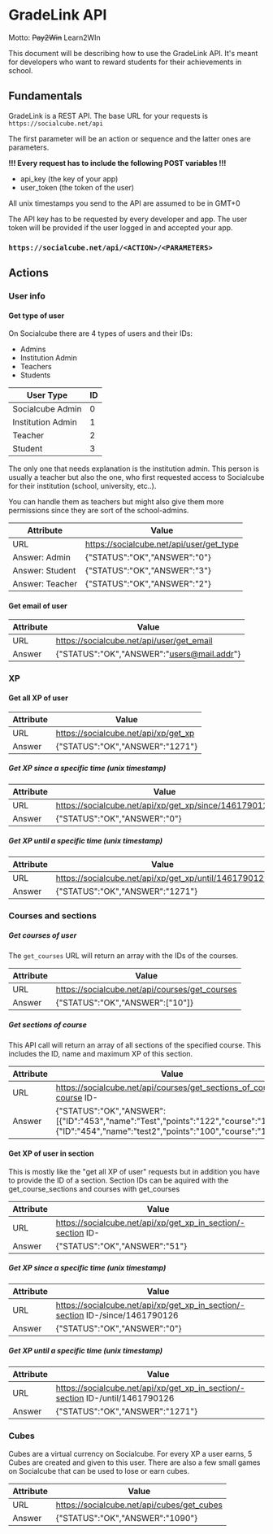 # GradeLink API
Motto: ~~Pay2Win~~ Learn2WIn

This document will be describing how to use the GradeLink API. It's meant for developers who want to reward students for their achievements in school.

## Fundamentals
GradeLink is a REST API. The base URL for your requests is ```https://socialcube.net/api```

The first parameter will be an action or sequence and the latter ones are parameters.

**!!! Every request has to include the following POST variables !!!**
- api_key (the key of your app)
- user_token (the token of the user)

All unix timestamps you send to the API are assumed to be in GMT+0

The API key has to be requested by every developer and app. The user token will be provided if the user logged in and accepted your app.

### ```https://socialcube.net/api/<ACTION>/<PARAMETERS>```

## Actions

### User info
#### Get type of user
On Socialcube there are 4 types of users and their IDs:
- Admins
- Institution Admin
- Teachers
- Students

| User Type | ID |
| -- | -- |
| Socialcube Admin | 0 |
| Institution Admin | 1 |
| Teacher | 2 |
| Student | 3 |

The only one that needs explanation is the institution admin. This person is usually a teacher but also the one, who first requested access to Socialcube for their institution (school, university, etc..).

You can handle them as teachers but might also give them more permissions since they are sort of the school-admins.

| Attribute | Value |
| -- | -- |
| URL | https://socialcube.net/api/user/get_type |
| Answer: Admin | {"STATUS":"OK","ANSWER":"0"} |
| Answer: Student |  {"STATUS":"OK","ANSWER":"3"} |
| Answer: Teacher |  {"STATUS":"OK","ANSWER":"2"} |

#### Get email of user

| Attribute | Value |
| -- | -- |
| URL | https://socialcube.net/api/user/get_email |
| Answer | {"STATUS":"OK","ANSWER":"users@mail.addr"} |


### XP

#### Get all XP of user

| Attribute | Value |
| -- | -- |
| URL | https://socialcube.net/api/xp/get_xp |
| Answer |  {"STATUS":"OK","ANSWER":"1271"} |

##### Get XP **since** a specific time (unix timestamp)

| Attribute | Value |
| -- | -- |
| URL | https://socialcube.net/api/xp/get_xp/since/1461790126 |
| Answer |  {"STATUS":"OK","ANSWER":"0"} |

##### Get XP **until** a specific time (unix timestamp)

| Attribute | Value |
| -- | -- |
| URL | https://socialcube.net/api/xp/get_xp/until/1461790126 |
| Answer |  {"STATUS":"OK","ANSWER":"1271"} |

### Courses and sections

##### Get courses of user

The ```get_courses``` URL will return an array with the IDs of the courses.

| Attribute | Value |
| -- | -- |
| URL | https://socialcube.net/api/courses/get_courses |
| Answer | {"STATUS":"OK","ANSWER":["10"]} |

##### Get sections of course

This API call will return an array of all sections of the specified course. This includes the ID, name and maximum XP of this section.

| Attribute | Value |
| -- | -- |
| URL | https://socialcube.net/api/courses/get_sections_of_course/-course ID- |
| Answer | {"STATUS":"OK","ANSWER":[{"ID":"453","name":"Test","points":"122","course":"10"},{"ID":"454","name":"test2","points":"100","course":"10"}]} |


#### Get XP of user in section

This is mostly like the "get all XP of user" requests but in addition you have to provide the ID of a section. Section IDs can be aquired with the get_course_sections and courses with get_courses

| Attribute | Value |
| -- | -- |
| URL | https://socialcube.net/api/xp/get_xp_in_section/-section ID- |
| Answer |  {"STATUS":"OK","ANSWER":"51"} |

##### Get XP **since** a specific time (unix timestamp)

| Attribute | Value |
| -- | -- |
| URL | https://socialcube.net/api/xp/get_xp_in_section/-section ID-/since/1461790126 |
| Answer |  {"STATUS":"OK","ANSWER":"0"} |

##### Get XP **until** a specific time (unix timestamp)

| Attribute | Value |
| -- | -- |
| URL | https://socialcube.net/api/xp/get_xp_in_section/-section ID-/until/1461790126 |
| Answer |  {"STATUS":"OK","ANSWER":"1271"} |

### Cubes

Cubes are a virtual currency on Socialcube. For every XP a user earns, 5 Cubes are created and given to this user. There are also a few small games on Socialcube that can be used to lose or earn cubes.

| Attribute | Value |
| -- | -- |
| URL | https://socialcube.net/api/cubes/get_cubes |
| Answer | {"STATUS":"OK","ANSWER":"1090"} |